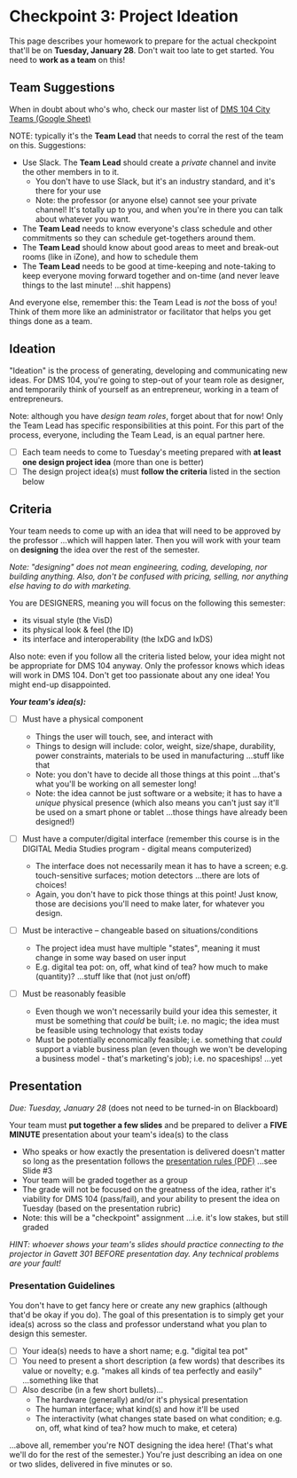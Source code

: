 
# Checkpoint 3: Project Ideation

This page describes your homework to prepare for the actual checkpoint that'll be on **Tuesday, January 28**.  Don't wait too late to get started.  You need to **work as a team** on this!

## Team Suggestions

When in doubt about who's who, check our master list of [DMS 104 City Teams (Google Sheet)](https://docs.google.com/spreadsheets/d/1UbdBF9IbIszRgiBGJvKIZuRk87naHoRm23v-MqI_drE/edit#gid=0)

NOTE: typically it's the **Team Lead** that needs to corral the rest of the team on this.  Suggestions:

- Use Slack. The **Team Lead** should create a *private* channel and invite the other members in to it.
  - You don't have to use Slack, but it's an industry standard, and it's there for your use
  - Note: the professor (or anyone else) cannot see your private channel!  It's totally up to you, and when you're in there you can talk about whatever you want.
- The **Team Lead** needs to know everyone's class schedule and other commitments so they can schedule get-togethers around them.
- The **Team Lead** should know about good areas to meet and break-out rooms (like in iZone), and how to schedule them
- The **Team Lead** needs to be good at time-keeping and note-taking to keep everyone moving forward together and on-time (and never leave things to the last minute! ...shit happens)

And everyone else, remember this: the Team Lead is *not* the boss of you!  Think of them more like an administrator or facilitator that helps you get things done as a team.

## Ideation

"Ideation" is the process of generating, developing and communicating new ideas.  For DMS 104, you're going to step-out of your team role as designer, and temporarily think of yourself as an entrepreneur, working in a team of entrepreneurs.

Note: although you have *design team roles*, forget about that for now! Only the Team Lead has specific responsibilities at this point.  For this part of the process, everyone, including the Team Lead, is an equal partner here.

- [ ] Each team needs to come to Tuesday's meeting prepared with **at least one design project idea** (more than one is better)
- [ ] The design project idea(s) must **follow the criteria** listed in the section below

## Criteria

Your team needs to come up with an idea that will need to be approved by the professor ...which will happen later.  Then you will work with your team on **designing** the idea over the rest of the semester.

*Note: "designing" does not mean engineering, coding, developing, nor building anything.  Also, don't be confused with pricing, selling, nor anything else having to do with marketing.*

You are DESIGNERS, meaning you will focus on the following this semester:
- its visual style (the VisD)
- its physical look & feel (the ID)
- its interface and interoperability (the IxDG and IxDS)

Also note: even if you follow all the criteria listed below, your idea might not be appropriate for DMS 104 anyway.  Only the professor knows which ideas will work in DMS 104. Don't get too passionate about any one idea!  You might end-up disappointed.

***Your team's idea(s):*** 

- [ ] Must have a physical component
  - Things the user will touch, see, and interact with
  - Things to design will include: color, weight, size/shape, durability, power constraints, materials to be used in manufacturing ...stuff like that
  - Note: you don't have to decide all those things at this point ...that's what you'll be working on all semester long!
  - Note: the idea cannot be just software or a website; it has to have a *unique* physical presence (which also means you can't just say it'll be used on a smart phone or tablet ...those things have already been designed!)
  
- [ ] Must have a computer/digital interface (remember this course is in the DIGITAL Media Studies program  - digital means computerized)
  - The interface does not necessarily mean it has to have a screen; e.g. touch-sensitive surfaces; motion detectors ...there are lots of choices!
  - Again, you don't have to pick those things at this point!  Just know, those are decisions you'll need to make later, for whatever you design. 
  
- [ ] Must be interactive – changeable based on situations/conditions
  - The project idea must have multiple "states", meaning it must change in some way based on user input
  - E.g. digital tea pot: on, off, what kind of tea? how much to make (quantity)? ...stuff like that (not just on/off)
  
- [ ] Must be reasonably feasible
  - Even though we won't necessarily build your idea this semester, it must be something that *could* be built; i.e. no magic; the idea must be feasible using technology that exists today
  - Must be potentially economically feasible; i.e. something that *could* support a viable business plan (even though we won't be developing a business model - that's marketing's job); i.e. no spaceships! ...yet

## Presentation

*Due: Tuesday, January 28* (does not need to be turned-in on Blackboard)

Your team must **put together a few slides** and be prepared to deliver a **FIVE MINUTE** presentation about your team's idea(s) to the class

- Who speaks or how exactly the presentation is delivered doesn't matter so long as the presentation follows the [presentation rules (PDF)](../01-introduction/presentation-rules.pdf) ...see Slide #3
- Your team will be graded together as a group
- The grade will not be focused on the greatness of the idea, rather it's viability for DMS 104 (pass/fail), and your ability to present the idea on Tuesday (based on the presentation rubric)
- Note: this will be a "checkpoint" assignment ...i.e. it's low stakes, but still graded

*HINT: whoever shows your team's slides should practice connecting to the projector in Gavett 301 BEFORE presentation day.  Any technical problems are your fault!*

### Presentation Guidelines

You don't have to get fancy here or create any new graphics (although that'd be okay if you do).  The goal of this presentation is to simply get your idea(s) across so the class and professor understand what you plan to design this semester.

- [ ] Your idea(s) needs to have a short name; e.g. "digital tea pot"
- [ ] You need to present a short description (a few words) that describes its value or novelty; e.g. "makes all kinds of tea perfectly and easily" ...something like that
- [ ] Also describe (in a few short bullets)...
  - The hardware (generally) and/or it's physical presentation
  - The human interface; what kind(s) and how it'll be used
  - The interactivity (what changes state based on what condition; e.g. on, off, what kind of tea? how much to make, et cetera)

...above all, remember you're NOT designing the idea here!  (That's what we'll do for the rest of the semester.) You're just describing an idea on one or two slides, delivered in five minutes or so.